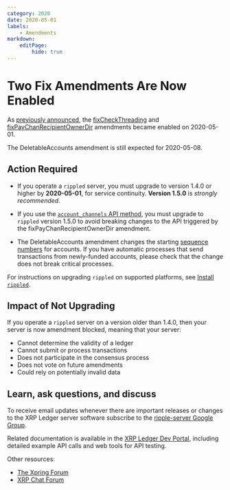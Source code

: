 ```yaml
---
category: 2020
date: 2020-05-01
labels:
    - Amendments
markdown:
    editPage:
        hide: true
---
```

# Two Fix Amendments Are Now Enabled

As [previously announced](https://xrpl.org/blog/2020/deletableaccounts-expected.html), the [fixCheckThreading](https://xrpcharts.ripple.com/#/transactions/74AFEA8C17D25CA883D40F998757CA3B0DB1AC86794335BAA25FF20E00C2C30A) and [fixPayChanRecipientOwnerDir](https://xrpcharts.ripple.com/#/transactions/D2F8E457D08ACB185CDE3BB9BB1989A9052344678566785BACFB9DFDBDEDCF09) amendments became enabled on 2020-05-01.

The DeletableAccounts amendment is still expected for 2020-05-08.

<!-- BREAK -->

## Action Required

- If you operate a `rippled` server, you must upgrade to version 1.4.0 or higher by **2020-05-01**, for service continuity. **Version 1.5.0** is _strongly recommended_.

- If you use the [`account_channels` API method](https://xrpl.org/account_channels.html), you must upgrade to `rippled` version 1.5.0 to avoid breaking changes to the API triggered by the fixPayChanRecipientOwnerDir amendment.

- The DeletableAccounts amendment changes the starting [sequence numbers](https://xrpl.org/basic-data-types.html#account-sequence) for accounts. If you have automatic processes that send transactions from newly-funded accounts, please check that the change does not break critical processes.

For instructions on upgrading `rippled` on supported platforms, see [Install `rippled`](https://xrpl.org/install-rippled.html).


## Impact of Not Upgrading

If you operate a `rippled` server on a version older than 1.4.0, then your server is now amendment blocked, meaning that your server:

* Cannot determine the validity of a ledger
* Cannot submit or process transactions
* Does not participate in the consensus process
* Does not vote on future amendments
* Could rely on potentially invalid data


## Learn, ask questions, and discuss

To receive email updates whenever there are important releases or changes to the XRP Ledger server software subscribe to the [ripple-server Google Group](https://groups.google.com/forum/#!forum/ripple-server).

Related documentation is available in the [XRP Ledger Dev Portal](https://xrpl.org/), including detailed example API calls and web tools for API testing.

Other resources:

* [The Xpring Forum](https://forum.xpring.io/)
* [XRP Chat Forum](http://www.xrpchat.com/)
